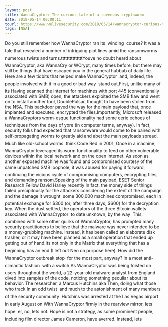 ```yaml
---
layout: post
title: WannaCryptor: The curious tale of a ravenous cryptoworm
date: 2018-05-14 00:00:11
tourl: https://www.welivesecurity.com/2018/05/14/wannacryptor-curious-tale/
tags: [NSA]
---
```

Do you still remember how WannaCryptor ran its  winding  course? It was a tale that revealed a number of intriguing plot lines amid the ransomworms numerous twists and turns.tttttttttttttttYouve no doubt heard about WannaCryptor, aka WannaCry or WCrypt, many times before, but there may still be things that have escaped you in the general hubbub of daily life. Here are a few tidbits that helped make WannaCryptor  and, indeed, the people involved with it in a good or bad way  stand out.First, unlike many of its Having scanned the internet for machines with port 445 (conventionally associated with SMB) open, the attackers exploited the SMB flaw and went on to install another tool, DoublePulsar, thought to have been stolen from the NSA. This backdoor paved the way for the main payload that, once implanted and executed, encrypted the files.Importantly, Microsoft released a WannaCryptors worm-esque functionality had some eerie echoes of techniques from the days of yore (in computer terms, anyway). In fact, security folks had expected that ransomware would come to be paired with self-propagating worms to greatly aid and abet the main payloads spread. Much like old-school worms  think Code Red in 2001, Once in a machine, WannaCryptor leveraged its worm functionality to feed on other vulnerable devices within the local network and on the open internet. As soon as another exposed machine was found and compromised courtesy of the same unpatched SMB loophole, it was abused for paying it forward, continuing the vicious cycle of compromising computers, encrypting files, and demanding ransom.Speaking of the main payload, ESET Senior Research Fellow David Harley recently In fact, the money side of things failed precipitously for the attackers considering the extent of the campaign and the damage it wrought  some 300,000 machines compromised, each in potential exchange for $300 (or, after three days, $600) for the decryption key. When the dust settled, the operators of the three Bitcoin wallets associated with WannaCryptor  to date unknown, by the way  This, combined with some other quirks of WannaCryptor, has prompted many security practitioners to believe that the malware was never intended to be a money-grubbing machine. Instead, it has been called an elaborate disk trasher, or it may have been planned as a small operation that ended up getting out of hand.Its not only in the Matrix that everything that has a beginning has an end (I left out Neo on purpose here). How did the WannaCryptor outbreak stop  for the most part, anyway? In a most anti-climactic fashion  with a switch.As WannaCryptor was being foisted on users throughout the world, a 22-year-old malware analyst from England dived into samples of the code, noticing something peculiar about its behavior. The researcher, a Marcus Hutchins aka Then, doing what those who track In an odd twist  and much to the astonishment of many members of the security community  Hutchins was arrested at the Las Vegas airport in early August on With WannaCryptor firmly in the rearview mirror, lets hope  er, no, lets not. Hope is not a strategy, as some prominent people, including film director James Cameron, have averred. Instead, lets 